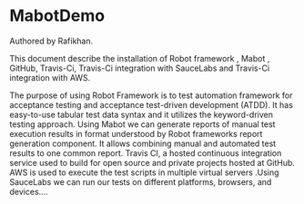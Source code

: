 MabotDemo
=========
Authored by Rafikhan.


This document describe the installation of Robot framework , Mabot , GitHub, Travis-Ci, Travis-Ci integration with SauceLabs and Travis-Ci integration with AWS.

The purpose of using Robot Framework is to test automation framework for acceptance testing and acceptance test-driven development (ATDD). It has easy-to-use tabular test data syntax and it utilizes the keyword-driven testing approach. Using Mabot we can generate reports of manual test execution results in format understood by Robot frameworks report generation component. It allows combining manual and automated test results to one common report. Travis CI, a hosted continuous integration service used to build for open source and private projects hosted at GitHub. AWS is used to execute the test scripts in multiple virtual servers .Using SauceLabs we can run our tests on different platforms, browsers, and devices....
